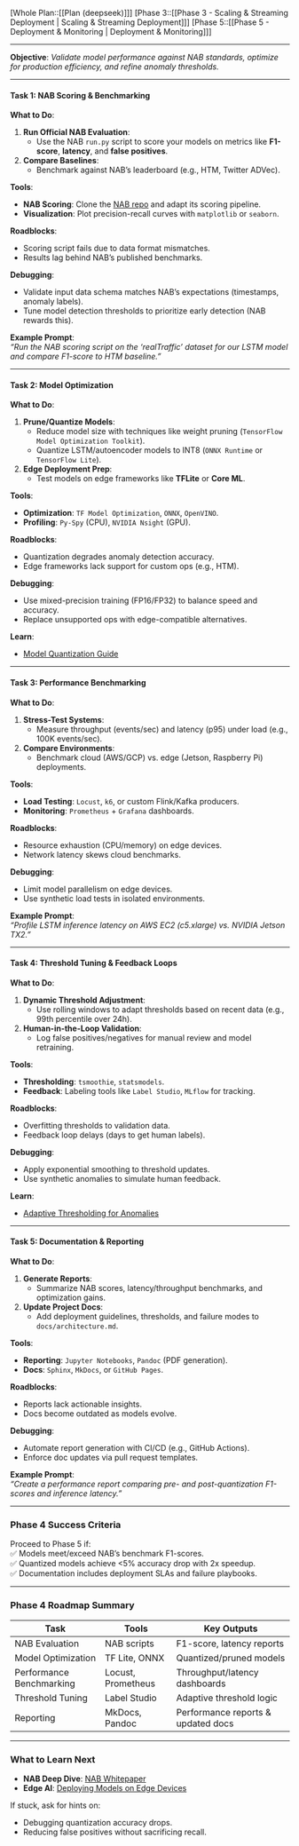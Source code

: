 [Whole Plan::[[Plan (deepseek)]]]
[Phase 3::[[Phase 3 - Scaling & Streaming Deployment | Scaling & Streaming Deployment]]]
[Phase 5::[[Phase 5 - Deployment & Monitoring | Deployment & Monitoring]]]

---
**Objective**: *Validate model performance against NAB standards, optimize for production efficiency, and refine anomaly thresholds.*  

---

#### **Task 1: NAB Scoring & Benchmarking**  
**What to Do**:  
1. **Run Official NAB Evaluation**:  
   - Use the NAB `run.py` script to score your models on metrics like **F1-score**, **latency**, and **false positives**.  
2. **Compare Baselines**:  
   - Benchmark against NAB’s leaderboard (e.g., HTM, Twitter ADVec).  

**Tools**:  
- **NAB Scoring**: Clone the [NAB repo](https://github.com/numenta/NAB) and adapt its scoring pipeline.  
- **Visualization**: Plot precision-recall curves with `matplotlib` or `seaborn`.  

**Roadblocks**:  
- Scoring script fails due to data format mismatches.  
- Results lag behind NAB’s published benchmarks.  

**Debugging**:  
- Validate input data schema matches NAB’s expectations (timestamps, anomaly labels).  
- Tune model detection thresholds to prioritize early detection (NAB rewards this).  

**Example Prompt**:  
*“Run the NAB scoring script on the ‘realTraffic’ dataset for our LSTM model and compare F1-score to HTM baseline.”*  

---

#### **Task 2: Model Optimization**  
**What to Do**:  
1. **Prune/Quantize Models**:  
   - Reduce model size with techniques like weight pruning (`TensorFlow Model Optimization Toolkit`).  
   - Quantize LSTM/autoencoder models to INT8 (`ONNX Runtime` or `TensorFlow Lite`).  
2. **Edge Deployment Prep**:  
   - Test models on edge frameworks like **TFLite** or **Core ML**.  

**Tools**:  
- **Optimization**: `TF Model Optimization`, `ONNX`, `OpenVINO`.  
- **Profiling**: `Py-Spy` (CPU), `NVIDIA Nsight` (GPU).  

**Roadblocks**:  
- Quantization degrades anomaly detection accuracy.  
- Edge frameworks lack support for custom ops (e.g., HTM).  

**Debugging**:  
- Use mixed-precision training (FP16/FP32) to balance speed and accuracy.  
- Replace unsupported ops with edge-compatible alternatives.  

**Learn**:  
- [Model Quantization Guide](https://www.tensorflow.org/lite/performance/post_training_quantization)  

---

#### **Task 3: Performance Benchmarking**  
**What to Do**:  
1. **Stress-Test Systems**:  
   - Measure throughput (events/sec) and latency (p95) under load (e.g., 100K events/sec).  
2. **Compare Environments**:  
   - Benchmark cloud (AWS/GCP) vs. edge (Jetson, Raspberry Pi) deployments.  

**Tools**:  
- **Load Testing**: `Locust`, `k6`, or custom Flink/Kafka producers.  
- **Monitoring**: `Prometheus` + `Grafana` dashboards.  

**Roadblocks**:  
- Resource exhaustion (CPU/memory) on edge devices.  
- Network latency skews cloud benchmarks.  

**Debugging**:  
- Limit model parallelism on edge devices.  
- Use synthetic load tests in isolated environments.  

**Example Prompt**:  
*“Profile LSTM inference latency on AWS EC2 (c5.xlarge) vs. NVIDIA Jetson TX2.”*  

---

#### **Task 4: Threshold Tuning & Feedback Loops**  
**What to Do**:  
1. **Dynamic Threshold Adjustment**:  
   - Use rolling windows to adapt thresholds based on recent data (e.g., 99th percentile over 24h).  
2. **Human-in-the-Loop Validation**:  
   - Log false positives/negatives for manual review and model retraining.  

**Tools**:  
- **Thresholding**: `tsmoothie`, `statsmodels`.  
- **Feedback**: Labeling tools like `Label Studio`, `MLflow` for tracking.  

**Roadblocks**:  
- Overfitting thresholds to validation data.  
- Feedback loop delays (days to get human labels).  

**Debugging**:  
- Apply exponential smoothing to threshold updates.  
- Use synthetic anomalies to simulate human feedback.  

**Learn**:  
- [Adaptive Thresholding for Anomalies](https://towardsdatascience.com/adaptive-thresholding-for-anomaly-detection-97a1a5f7e82c)  

---

#### **Task 5: Documentation & Reporting**  
**What to Do**:  
1. **Generate Reports**:  
   - Summarize NAB scores, latency/throughput benchmarks, and optimization gains.  
2. **Update Project Docs**:  
   - Add deployment guidelines, thresholds, and failure modes to `docs/architecture.md`.  

**Tools**:  
- **Reporting**: `Jupyter Notebooks`, `Pandoc` (PDF generation).  
- **Docs**: `Sphinx`, `MkDocs`, or `GitHub Pages`.  

**Roadblocks**:  
- Reports lack actionable insights.  
- Docs become outdated as models evolve.  

**Debugging**:  
- Automate report generation with CI/CD (e.g., GitHub Actions).  
- Enforce doc updates via pull request templates.  

**Example Prompt**:  
*“Create a performance report comparing pre- and post-quantization F1-scores and inference latency.”*  

---

### **Phase 4 Success Criteria**  
Proceed to Phase 5 if:  
✅ Models meet/exceed NAB’s benchmark F1-scores.  
✅ Quantized models achieve <5% accuracy drop with 2x speedup.  
✅ Documentation includes deployment SLAs and failure playbooks.  

---

### **Phase 4 Roadmap Summary**  
| Task                   | Tools               | Key Outputs                          |  
|------------------------|---------------------|--------------------------------------|  
| NAB Evaluation         | NAB scripts         | F1-score, latency reports           |  
| Model Optimization     | TF Lite, ONNX       | Quantized/pruned models              |  
| Performance Benchmarking | Locust, Prometheus | Throughput/latency dashboards        |  
| Threshold Tuning       | Label Studio        | Adaptive threshold logic             |  
| Reporting              | MkDocs, Pandoc      | Performance reports & updated docs   |  

---

### **What to Learn Next**  
- **NAB Deep Dive**: [NAB Whitepaper](https://arxiv.org/abs/1510.03336)  
- **Edge AI**: [Deploying Models on Edge Devices](https://www.tensorflow.org/lite/guide)  

If stuck, ask for hints on:  
- Debugging quantization accuracy drops.  
- Reducing false positives without sacrificing recall.